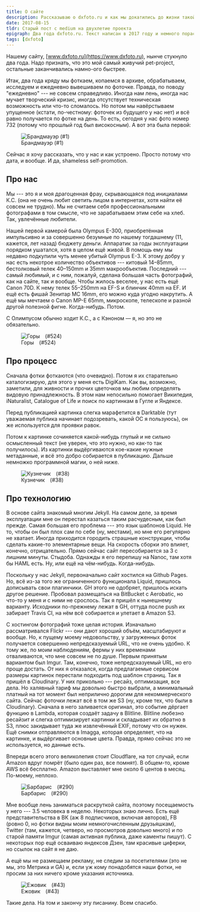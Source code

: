 ```yaml
---
title: О сайте
description: Рассказываю о dxfoto.ru и как мы докатились до жизни такой
date: 2017-08-15
tldr: Старый пост с medium на двухлетие проекта
epigraph: Два года dxfoto.ru. Текст написан в 2017 году и немного порастерял актуальность.
tags: [dxfoto]
---
```


Нашему сайту, [www.dxfoto.ru](https://www.dxfoto.ru), нынче стукнуло два года. Надо признать, что это мой самый живучий pet-project, остальные заканчивались намно-ого быстрее.

Итак, два года кряду мы фоткаем, копаемся в архиве, обрабатываем, исследуем и ежедневно вывешиваем по фоточке. Правда, по поводу "ежедневно" --- не совсем справедливо. Иногда нам лень, иногда нас мучает творческий кризис, иногда отсутствует техническая возможность или что-то сломалось. Но потом мы навёрстываем упущенное (кстати, по-честному: фоточек из будущего у нас нет) и всё равно получается по фотке на день. То есть, сегодня у нас фото номер 732 (потому что прошлый год был високосным). А вот эта была первой:

<figure>
  <img src="https://img.dxfoto.ru/l/2015/08/2015-08-14.webp" alt="Брандмауэр (#1)" />
  <figcaption>Брандмауэр (#1)</figcaption>
</figure>

Сейчас я хочу рассказать, что у нас и как устроено. Просто потому что дата, и вообще. И да, shameless self-promotion.

## Про нас

Мы --- это я и моя драгоценная фрау, скрывающаяся под инициалами К.С. (она не очень любит светить лицом в интернетах, хотя найти её совсем не трудно). Мы не считаем себя профессиональными фотографами в том смысле, что не зарабатываем этим себе на хлеб. Так, увлечённые любители.

Нашей первой камерой была Olympus E-300, приобретённая импульсивно и за совершенно безумные по нашему тогдашнему (11, кажется, лет назад) бюджету деньги. Аппаратик за годы эксплуатации порядком ушатался, хотя в целом ещё живой. В помощь ему мы недавно подкупили чуть менее убитый Olympus E-3. К этому добру у нас есть некотрое количество объективов --- китовый 14–85mm, бестолковый телек 40–150mm и 35mm макрообъектив. Последний --- самый любимый, и с ним, пожалуй, сделана большая часть фотографий, как на сайте, так и вообще. Чтобы жилось веселее, у нас есть ещё Canon 70D. К нему телек 55–250mm на EF-S и блинчик 40mm на EF. И ещё есть фишай Зенитар МС 16mm, его можно куда угодно накрутить. А ещё мы мечтаем о Canon MP-E 65mm, микроскопе, телескопе и разной другой полезной фигне. Когда-нибудь. Потом.

С Олимпусом обычно ходит К.С., а с Кэноном — я, но это не обязательно.

<figure>
  <img src="https://img.dxfoto.ru/l/2017/01/2017-01-18.webp" alt="Горы (#524)" />
  <figcaption>Горы (#524)</figcaption>
</figure>

## Про процесс

Сначала фотки фоткаются (что очевидно). Потом я их старательно каталогизирую, для этого у меня есть DigiKam. Как вы, возможно, заметили, для живности и прочих цветочков мы любим определять видовую принадлежность. В этом нам непосильно помогает Википедия, iNaturalist, Catalogue of Life и поиск по картинкам в Гугле и Яндексе.

Перед публикацией картинка слегка марафетится в Darktable (тут уважаемая публика начинает подозревать, какой ОС я пользуюсь), он же используется для проявки равок.

Потом к картинке сочиняется какой-нибудь глупый и не сильно осмысленный текст (не уверен, что это нужно, но как-то так получилось). Из картинки выдёргиваются кое-какие нужные метаданные, и всё это добро собирается в публикацию. Дальше немножко программной магии, о ней ниже.

<figure>
  <img src="https://img.dxfoto.ru/l/2015/09/2015-09-20.webp" alt="Кузнечик (#38)" />
  <figcaption>Кузнечик (#38)</figcaption>
</figure>

## Про технологию

В основе сайта знакомый многим Jekyll. На самом деле, за время эксплуатации мне он перестал казаться таким расчудесным, как был прежде. Самая большая его проблема --- это язык шаблонов Liquid. Не то, чтобы он был плох сам по себе (ну, местами), но мне его регулярно не хватает. Иногда приходится городить страшные конструкции, чтобы сделать какие-то элементарные вещи. На скорость сборки это влияет, конечно, отрицательно. Прямо сейчас сайт пересобирается за 3 с лишним минуты. Стыдоба. Однажды я его перепишу на Nanoc, там хотя бы HAML есть. Ну, или ещё на чём-нибудь. Когда-нибудь.

Поскольку у нас Jekyll, первоначально сайт хостился на Github Pages. Но, всё из-за того же ограниченного функционала Liquid, пришлось дописывать свои плагинчики. GH этого не одобряет, пришлось искать другое решение. Пробовал размещаться на BitBucket с Aerobatic, но что-то у меня и с ними не срослось. Так я пришёл к нынешнему варианту. Исходники по-прежнему лежат в GH, оттуда после push их забирает Travis CI, на нём всё собирается и улетает в Amazon S3.

С хостингом фотографий тоже целая история. Изначально рассматривался Flickr --- они дают хороший объём, масштабируют и вообще. Но, к пущему моему недовольству, у загруженных фоток получается совершенно непредсказуемый URL, что не очень удобно. К тому же, по моим наблюдениям, фермы у них временами отваливаются, что мне совсем не по душе. Первым принятым вариантом был Imgur. Там, конечно, тоже непредсказуемый URL, но его проще достать. От них я отказался, когда предлагаемые сервисом размеры картинок перестали подходить под шаблон страниц. Так я пришёл в Cloudinary. У них прикольно --- ресайз, оптимизация, все дела. Но халявный тариф мы довольно быстро выбрали, а минимальный платный на тот момент был неприлично дорогим для некоммерческого сайта. Сейчас фоточки лежат всё в том же S3 (ну, кроме тех, что были в Cloudinary). Сначала в него заливается оригинал, это событие дёргает функцию в Lambda, которая создаёт задачу в Blitline. Blitline любезно ресайзит и слегка оптимизирует картинки и складывает их обратно в S3, плюс закидывает туда же извлечённый EXIF, потому что он нужен. Ещё снимки отправляются в Imagga, которая определяет, что на картинке, и выдёргивает основные цвета. Правда, прямо сейчас это не используется, но данные есть.

Впереди всего этого великолепия стоит Cloudflare, на тот случай, если Amazon вдруг помрёт (было один раз, все помнят). В общем-то, кроме AWS всё бесплатно. Amazon выставляет мне около 6 центов в месяц. По-моему, неплохо.

<figure>
  <img src="https://img.dxfoto.ru/l/2016/05/2016-05-29.webp" alt="Барбарис (#290)" />
  <figcaption>Барбарис (#290)</figcaption>
</figure>

Мне вообще лень заниматься раскруткой сайта, поэтому посещаемость у него --- 3.5 человека в неделю. Некоторых знаю лично. Есть ещё представительства в ВК (аж 8 подписчиков, включая авторов), FB (ровно 0, но фотки видны моим немногочисленным друзьяшкам), Twitter (там, кажется, четверо, но просмотров довольно много) и по старой памяти Imgur (самая активная публика, даже каменты пишут). С некоторых пор ещё осваиваю яндексов Дзен, там красивые циферки, но ссылок на сайт я не даю.

А ещё мы не размещаем рекламу, не следим за посетителями (это не мы, это Метрика и GA) и, если уж кому понадобятся наши фотки, не просим за них ничего кроме указания источника.

<figure>
  <img src="https://img.dxfoto.ru/l/2015/09/2015-09-25.webp" alt="Ежовик (#43)" />
  <figcaption>Ежовик (#43)</figcaption>
</figure>

Такие дела. На том и закончу эту писанину. Всем спасибо.
